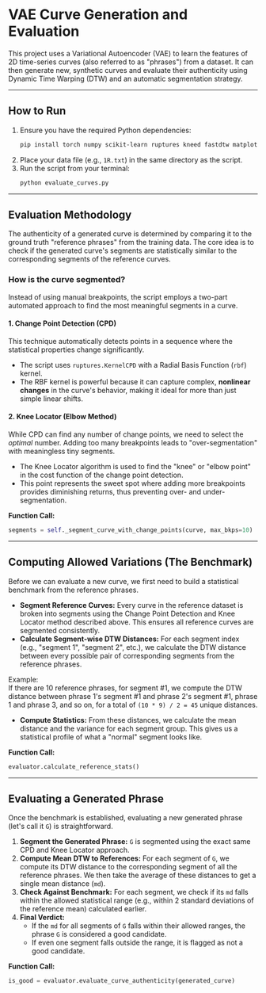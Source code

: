 # VAE Curve Generation and Evaluation

This project uses a Variational Autoencoder (VAE) to learn the features of 2D time-series curves (also referred to as "phrases") from a dataset. It can then generate new, synthetic curves and evaluate their authenticity using Dynamic Time Warping (DTW) and an automatic segmentation strategy.

---

## How to Run

1. Ensure you have the required Python dependencies:
   ```bash
   pip install torch numpy scikit-learn ruptures kneed fastdtw matplotlib
   ```
2. Place your data file (e.g., `1R.txt`) in the same directory as the script.
3. Run the script from your terminal:
   ```bash
   python evaluate_curves.py
   ```

---

## Evaluation Methodology

The authenticity of a generated curve is determined by comparing it to the ground truth "reference phrases" from the training data. The core idea is to check if the generated curve's segments are statistically similar to the corresponding segments of the reference curves.

### How is the curve segmented?

Instead of using manual breakpoints, the script employs a two-part automated approach to find the most meaningful segments in a curve.

#### 1. Change Point Detection (CPD)
This technique automatically detects points in a sequence where the statistical properties change significantly.
- The script uses `ruptures.KernelCPD` with a Radial Basis Function (`rbf`) kernel.
- The RBF kernel is powerful because it can capture complex, **nonlinear changes** in the curve's behavior, making it ideal for more than just simple linear shifts.

#### 2. Knee Locator (Elbow Method)
While CPD can find any number of change points, we need to select the *optimal* number. Adding too many breakpoints leads to "over-segmentation" with meaningless tiny segments.
- The Knee Locator algorithm is used to find the "knee" or "elbow point" in the cost function of the change point detection.
- This point represents the sweet spot where adding more breakpoints provides diminishing returns, thus preventing over- and under-segmentation.

**Function Call:**
```python
segments = self._segment_curve_with_change_points(curve, max_bkps=10)
```

---

## Computing Allowed Variations (The Benchmark)

Before we can evaluate a new curve, we first need to build a statistical benchmark from the reference phrases.

- **Segment Reference Curves:** Every curve in the reference dataset is broken into segments using the Change Point Detection and Knee Locator method described above. This ensures all reference curves are segmented consistently.
- **Calculate Segment-wise DTW Distances:** For each segment index (e.g., "segment 1", "segment 2", etc.), we calculate the DTW distance between every possible pair of corresponding segments from the reference phrases.

Example:  
If there are 10 reference phrases, for segment #1, we compute the DTW distance between phrase 1's segment #1 and phrase 2's segment #1, phrase 1 and phrase 3, and so on, for a total of `(10 * 9) / 2 = 45` unique distances.

- **Compute Statistics:** From these distances, we calculate the mean distance and the variance for each segment group. This gives us a statistical profile of what a "normal" segment looks like.

**Function Call:**
```python
evaluator.calculate_reference_stats()
```

---

## Evaluating a Generated Phrase

Once the benchmark is established, evaluating a new generated phrase (let's call it `G`) is straightforward.

1. **Segment the Generated Phrase:** `G` is segmented using the exact same CPD and Knee Locator approach.
2. **Compute Mean DTW to References:** For each segment of `G`, we compute its DTW distance to the corresponding segment of all the reference phrases. We then take the average of these distances to get a single mean distance (`md`).
3. **Check Against Benchmark:** For each segment, we check if its `md` falls within the allowed statistical range (e.g., within 2 standard deviations of the reference mean) calculated earlier.
4. **Final Verdict:**  
   - If the `md` for all segments of `G` falls within their allowed ranges, the phrase `G` is considered a good candidate.  
   - If even one segment falls outside the range, it is flagged as not a good candidate.

**Function Call:**
```python
is_good = evaluator.evaluate_curve_authenticity(generated_curve)
